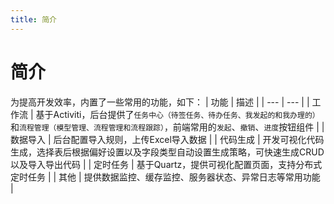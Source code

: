 ```yaml
---
title: 简介
---
```


# 简介
为提高开发效率，内置了一些常用的功能，如下：
| 功能 | 描述 |
| --- | --- |
| 工作流 | 基于Activiti，后台提供了`任务中心（待签任务、待办任务、我发起的和我办理的）`和`流程管理（模型管理、流程管理和流程跟踪）`，前端常用的`发起`、`撤销`、`进度`按钮组件 |
| 数据导入 | 后台配置导入规则，上传Excel导入数据 |
| 代码生成 | 开发可视化代码生成，选择表后根据偏好设置以及字段类型自动设置生成策略，可快速生成CRUD以及导入导出代码 |
| 定时任务 | 基于Quartz，提供可视化配置页面，支持分布式定时任务 |
| 其他 | 提供数据监控、缓存监控、服务器状态、异常日志等常用功能 |



